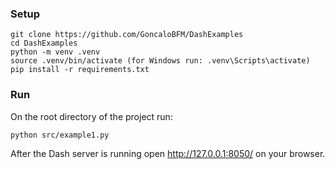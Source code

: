 ### Setup
```
git clone https://github.com/GoncaloBFM/DashExamples
cd DashExamples
python -m venv .venv
source .venv/bin/activate (for Windows run: .venv\Scripts\activate)
pip install -r requirements.txt
```

### Run
On the root directory of the project run:
```
python src/example1.py
```

After the Dash server is running open http://127.0.0.1:8050/ on your browser.
